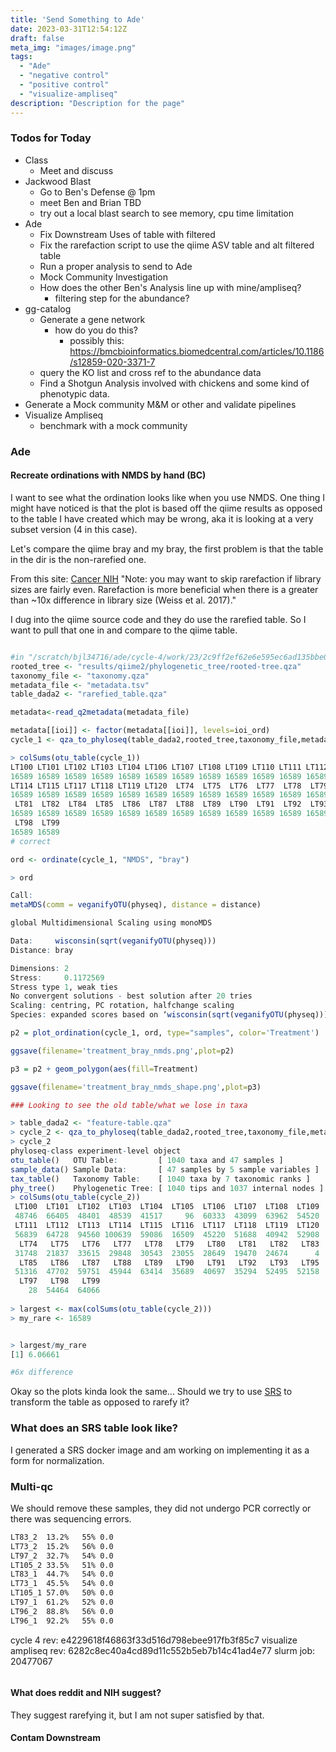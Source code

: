 ```yaml
---
title: 'Send Something to Ade'
date: 2023-03-31T12:54:12Z
draft: false
meta_img: "images/image.png"
tags:
  - "Ade"
  - "negative control"
  - "positive control"
  - "visualize-ampliseq"
description: "Description for the page"
---
```


### Todos for Today

- Class
  - Meet and discuss
- Jackwood Blast
  - Go to Ben's Defense @ 1pm
  - meet Ben and Brian TBD
  - try out a local blast search to see memory, cpu time limitation
- Ade
  - Fix Downstream Uses of table with filtered
  - Fix the rarefaction script to use the qiime ASV table and alt filtered table
  - Run a proper analysis to send to Ade
  - Mock Community Investigation
  - How does the other Ben's Analysis line up with mine/ampliseq?
    - filtering step for the abundance?
- gg-catalog
  - Generate a gene network 
    - how do you do this?
      - possibly this: https://bmcbioinformatics.biomedcentral.com/articles/10.1186/s12859-020-3371-7
  - query the KO list and cross ref to the abundance data
  - Find a Shotgun Analysis involved with chickens and some kind of phenotypic data.
- Generate a Mock community M&M or other and validate pipelines
- Visualize Ampliseq
  - benchmark with a mock community
  
### Ade

#### Recreate ordinations with NMDS by hand (BC)

I want to see what the ordination looks like when you use NMDS. One thing I might have noticed is that the plot is based off the qiime results as opposed to the table I have created which may be wrong, aka it is looking at a very subset version (4 in this case).

Let's compare the qiime bray and my bray, the first problem is that the table in the dir is the non-rarefied one.

From this site: [Cancer NIH](https://btep.ccr.cancer.gov/docs/qiime2/Lesson5/)
"Note: you may want to skip rarefaction if library sizes are fairly even. Rarefaction is more beneficial when there is a greater than ~10x difference in library size (Weiss et al. 2017)."

I dug into the qiime source code and they do use the rarefied table. So I want to pull that one in and compare to the qiime table. 

```r 

#in "/scratch/bjl34716/ade/cycle-4/work/23/2c9ff2ef62e6e595ec6ad135bbe0b4"
rooted_tree <- "results/qiime2/phylogenetic_tree/rooted-tree.qza"
taxonomy_file <- "taxonomy.qza"
metadata_file <- "metadata.tsv"
table_dada2 <- "rarefied_table.qza"

metadata<-read_q2metadata(metadata_file)

metadata[[ioi]] <- factor(metadata[[ioi]], levels=ioi_ord)
cycle_1 <- qza_to_phyloseq(table_dada2,rooted_tree,taxonomy_file,metadata_file) 

> colSums(otu_table(cycle_1))
LT100 LT101 LT102 LT103 LT104 LT106 LT107 LT108 LT109 LT110 LT111 LT112 LT113
16589 16589 16589 16589 16589 16589 16589 16589 16589 16589 16589 16589 16589
LT114 LT115 LT117 LT118 LT119 LT120  LT74  LT75  LT76  LT77  LT78  LT79  LT80
16589 16589 16589 16589 16589 16589 16589 16589 16589 16589 16589 16589 16589
 LT81  LT82  LT84  LT85  LT86  LT87  LT88  LT89  LT90  LT91  LT92  LT93  LT95
16589 16589 16589 16589 16589 16589 16589 16589 16589 16589 16589 16589 16589
 LT98  LT99
16589 16589
# correct

ord <- ordinate(cycle_1, "NMDS", "bray")

> ord

Call:
metaMDS(comm = veganifyOTU(physeq), distance = distance)

global Multidimensional Scaling using monoMDS

Data:     wisconsin(sqrt(veganifyOTU(physeq)))
Distance: bray

Dimensions: 2
Stress:     0.1172569
Stress type 1, weak ties
No convergent solutions - best solution after 20 tries
Scaling: centring, PC rotation, halfchange scaling
Species: expanded scores based on ‘wisconsin(sqrt(veganifyOTU(physeq)))’

p2 = plot_ordination(cycle_1, ord, type="samples", color='Treatment')

ggsave(filename='treatment_bray_nmds.png',plot=p2)

p3 = p2 + geom_polygon(aes(fill=Treatment)

ggsave(filename='treatment_bray_nmds_shape.png',plot=p3)

### Looking to see the old table/what we lose in taxa

> table_dada2 <- "feature-table.qza"
> cycle_2 <- qza_to_phyloseq(table_dada2,rooted_tree,taxonomy_file,metadata_file)
> cycle_2
phyloseq-class experiment-level object
otu_table()   OTU Table:         [ 1040 taxa and 47 samples ]
sample_data() Sample Data:       [ 47 samples by 5 sample variables ]
tax_table()   Taxonomy Table:    [ 1040 taxa by 7 taxonomic ranks ]
phy_tree()    Phylogenetic Tree: [ 1040 tips and 1037 internal nodes ]
> colSums(otu_table(cycle_2))
 LT100  LT101  LT102  LT103  LT104  LT105  LT106  LT107  LT108  LT109  LT110
 48746  66405  48401  48539  41517     96  60333  43099  63962  54520  44780
 LT111  LT112  LT113  LT114  LT115  LT116  LT117  LT118  LT119  LT120   LT73
 56839  64728  94560 100639  59086  16509  45220  51688  40942  52908      5
  LT74   LT75   LT76   LT77   LT78   LT79   LT80   LT81   LT82   LT83   LT84
 31748  21837  33615  29848  30543  23055  28649  19470  24674      4  26625
  LT85   LT86   LT87   LT88   LT89   LT90   LT91   LT92   LT93   LT95   LT96
 51316  47702  59751  45944  63414  35689  40697  35294  52495  52158   2857
  LT97   LT98   LT99
    28  54464  64066
    
> largest <- max(colSums(otu_table(cycle_2)))
> my_rare <- 16589


> largest/my_rare
[1] 6.06661

#6x difference
```

Okay so the plots kinda look the same...
Should we try to use [SRS](https://github.com/vitorheidrich/SRS) to transform the table as opposed to rarefy it?

### What does an SRS table look like?

I generated a SRS docker image and am working on implementing it as a form for normalization. 


### Multi-qc

We should remove these samples, they did not undergo PCR correctly or there was sequencing errors.

```bash
LT83_2	13.2%	55%	0.0
LT73_2	15.2%	56%	0.0
LT97_2	32.7%	54%	0.0
LT105_2	33.5%	51%	0.0
LT83_1	44.7%	54%	0.0
LT73_1	45.5%	54%	0.0
LT105_1	57.0%	50%	0.0
LT97_1	61.2%	52%	0.0
LT96_2	88.8%	56%	0.0
LT96_1	92.2%	55%	0.0
```

cycle 4 rev: e4229618f46863f33d516d798ebee917fb3f85c7
visualize ampliseq rev: 6282c8ec40a4cd89d11c552b5eb7b14c41ad4e77
slurm job: 20477067

```bash
```

#### What does reddit and NIH suggest?

They suggest rarefying it, but I am not super satisfied by that.

#### Contam Downstream


